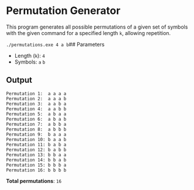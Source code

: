 # Permutation Generator

This program generates all possible permutations of a given set of symbols with the given command
for a specified length `k`, allowing repetition.

`./permutations.exe 4 a b`## Parameters
- Length (`k`): `4`
- Symbols: `a` `b` 

## Output

```
Permutation 1:	a a a a 
Permutation 2:	a a a b 
Permutation 3:	a a b a 
Permutation 4:	a a b b 
Permutation 5:	a b a a 
Permutation 6:	a b a b 
Permutation 7:	a b b a 
Permutation 8:	a b b b 
Permutation 9:	b a a a 
Permutation 10:	b a a b 
Permutation 11:	b a b a 
Permutation 12:	b a b b 
Permutation 13:	b b a a 
Permutation 14:	b b a b 
Permutation 15:	b b b a 
Permutation 16:	b b b b 
```

**Total permutations**: `16`
